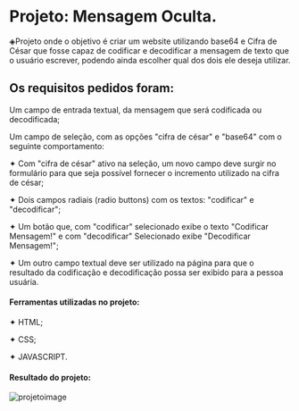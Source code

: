 # Projeto: Mensagem Oculta.

◈Projeto onde o objetivo é criar um website utilizando base64 e Cifra de César que fosse capaz de codificar e decodificar a mensagem de texto que o usuário escrever, podendo ainda escolher qual dos dois ele deseja utilizar.

<h2>Os requisitos pedidos foram:</h2>

Um campo de entrada textual, da mensagem que será codificada ou decodificada;

Um campo de seleção, com as opções "cifra de césar" e "base64" com o seguinte comportamento:

✦ Com "cifra de césar" ativo na seleção, um novo campo deve surgir no formulário para que seja possível fornecer o incremento utilizado na cifra de césar;

✦ Dois campos radiais (radio buttons) com os textos: "codificar" e "decodificar";

✦ Um botão que, com "codificar" selecionado exibe o texto "Codificar Mensagem!" e com "decodificar" Selecionado exibe "Decodificar Mensagem!";

✦ Um outro campo textual deve ser utilizado na página para que o resultado da codificação e decodificação possa ser exibido para a pessoa usuária.

<h4>Ferramentas utilizadas no projeto:</h4>

✦ HTML;

✦ CSS;

✦ JAVASCRIPT.

<h4>Resultado do projeto:</h4>

![projetoimage](https://user-images.githubusercontent.com/112699437/194196299-2d114a27-3eb6-41fd-9aae-9c7a0b622e7e.png)
